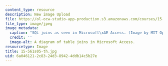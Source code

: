 ```yaml
---
content_type: resource
description: New image Upload
file: https://ol-ocw-studio-app-production.s3.amazonaws.com/courses/15-561-information-technology-essentials-spring-2005/6a0461212c8324d389424ddb14c5b27e_15-561s05-th.jpg
file_type: image/jpeg
image_metadata:
  caption: "SQL joins as seen in Microsoft\xAE Access. (Image by MIT OpenCourseWare.)"
  credit: ''
  image-alt: A diagram of table joins in Microsoft Access.
resourcetype: Image
title: 15-561s05-th.jpg
uid: 6a046121-2c83-24d3-8942-4ddb14c5b27e
---
```

